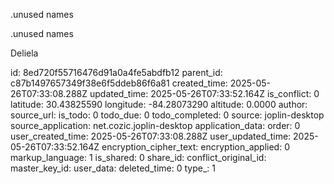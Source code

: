 .unused names

.unused names

Deliela



id: 8ed720f55716476d91a0a4fe5abdfb12
parent_id: c87b1497657349f38e6f5ddeb86f6a81
created_time: 2025-05-26T07:33:08.288Z
updated_time: 2025-05-26T07:33:52.164Z
is_conflict: 0
latitude: 30.43825590
longitude: -84.28073290
altitude: 0.0000
author: 
source_url: 
is_todo: 0
todo_due: 0
todo_completed: 0
source: joplin-desktop
source_application: net.cozic.joplin-desktop
application_data: 
order: 0
user_created_time: 2025-05-26T07:33:08.288Z
user_updated_time: 2025-05-26T07:33:52.164Z
encryption_cipher_text: 
encryption_applied: 0
markup_language: 1
is_shared: 0
share_id: 
conflict_original_id: 
master_key_id: 
user_data: 
deleted_time: 0
type_: 1